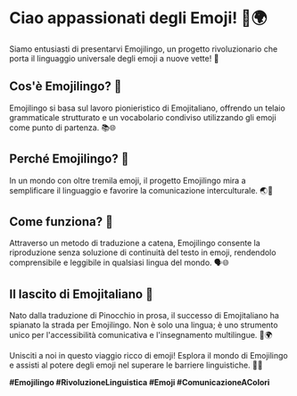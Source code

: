 # Ciao appassionati degli Emoji! 👋🌍
Siamo entusiasti di presentarvi Emojilingo, un progetto rivoluzionario che porta il linguaggio universale degli emoji a nuove vette! 🎉

## Cos'è Emojilingo? 🤔
Emojilingo si basa sul lavoro pionieristico di Emojitaliano, offrendo un telaio grammaticale strutturato e un vocabolario condiviso utilizzando gli emoji come punto di partenza. 📚🌐

## Perché Emojilingo? 🌈
In un mondo con oltre tremila emoji, il progetto Emojilingo mira a semplificare il linguaggio e favorire la comunicazione interculturale. 🌏💬

## Come funziona? 🚀
Attraverso un metodo di traduzione a catena, Emojilingo consente la riproduzione senza soluzione di continuità del testo in emoji, rendendolo comprensibile e leggibile in qualsiasi lingua del mondo. 🗣️🌐

## Il lascito di Emojitaliano 🌟
Nato dalla traduzione di Pinocchio in prosa, il successo di Emojitaliano ha spianato la strada per Emojilingo. Non è solo una lingua; è uno strumento unico per l'accessibilità comunicativa e l'insegnamento multilingue. 📘🌍

Unisciti a noi in questo viaggio ricco di emoji! Esplora il mondo di Emojilingo e assisti al potere degli emoji nel superare le barriere linguistiche. 🚀🌐

**#Emojilingo #RivoluzioneLinguistica #Emoji #ComunicazioneAColori**